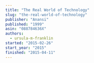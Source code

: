 ```yaml
---
title: "The Real World of Technology"
slug: "the-real-world-of-technology"
publisher: "Anansi"
published: "1999"
asin: "088784636X"
authors:
  - ursula-m-franklin
started: "2015-02-26"
start_year: "2015"
finished: "2015-04-11"
---
```

